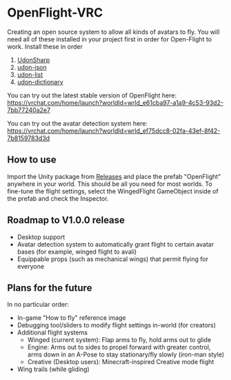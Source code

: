 # OpenFlight-VRC

Creating an open source system to allow all kinds of avatars to fly.
You will need all of these installed in your project first in order for Open-Flight to work. Install these in order
1. [UdonSharp](https://github.com/MerlinVR/UdonSharp)
2. [udon-json](https://github.com/koyashiro/udon-json)
3. [udon-list](https://github.com/koyashiro/udon-list)
4. [udon-dictionary](https://github.com/koyashiro/udon-dictionary)

You can try out the latest stable version of OpenFlight here: https://vrchat.com/home/launch?worldId=wrld_e61cba97-a1a9-4c53-93d2-7bb77240a2e7

You can try out the avatar detection system here: https://vrchat.com/home/launch?worldId=wrld_ef75dcc8-02fa-43ef-8f42-7b8159783d3d

## How to use

Import the Unity package from [Releases](https://github.com/Mattshark89/OpenFlight-VRC/releases) and place the prefab "OpenFlight" anywhere in your world. This should be all you need for most worlds.
To fine-tune the flight settings, select the WingedFlight GameObject inside of the prefab and check the Inspector.

## Roadmap to V1.0.0 release

- Desktop support
- Avatar detection system to automatically grant flight to certain avatar bases (for example, winged flight to avali)
- Equippable props (such as mechanical wings) that permit flying for everyone

## Plans for the future

In no particular order:
- In-game "How to fly" reference image
- Debugging tool/sliders to modify flight settings in-world (for creators)
- Additional flight systems
  - Winged (current system): Flap arms to fly, hold arms out to glide
  - Engine: Arms out to sides to propel forward with greater control, arms down in an A-Pose to stay stationary/fly slowly (iron-man style)
  - Creative (Desktop users): Minecraft-inspired Creative mode flight
- Wing trails (while gliding)
